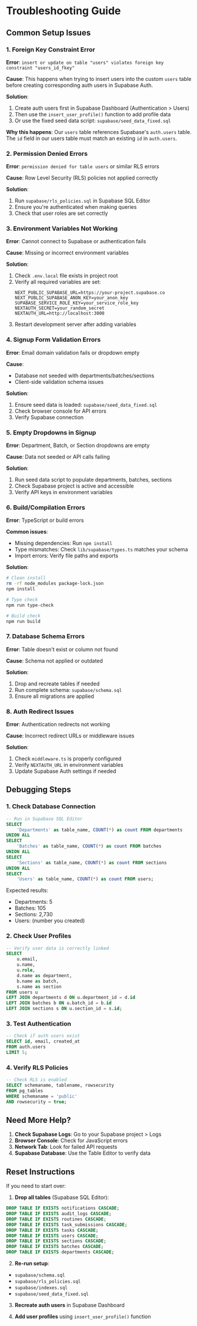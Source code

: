# Troubleshooting Guide

## Common Setup Issues

### 1. Foreign Key Constraint Error

**Error**: `insert or update on table "users" violates foreign key constraint "users_id_fkey"`

**Cause**: This happens when trying to insert users into the custom `users` table before creating corresponding auth users in Supabase Auth.

**Solution**:
1. Create auth users first in Supabase Dashboard (Authentication > Users)
2. Then use the `insert_user_profile()` function to add profile data
3. Or use the fixed seed data script: `supabase/seed_data_fixed.sql`

**Why this happens**: Our `users` table references Supabase's `auth.users` table. The `id` field in our users table must match an existing `id` in `auth.users`.

### 2. Permission Denied Errors

**Error**: `permission denied for table users` or similar RLS errors

**Cause**: Row Level Security (RLS) policies not applied correctly

**Solution**:
1. Run `supabase/rls_policies.sql` in Supabase SQL Editor
2. Ensure you're authenticated when making queries
3. Check that user roles are set correctly

### 3. Environment Variables Not Working

**Error**: Cannot connect to Supabase or authentication fails

**Cause**: Missing or incorrect environment variables

**Solution**:
1. Check `.env.local` file exists in project root
2. Verify all required variables are set:
   ```env
   NEXT_PUBLIC_SUPABASE_URL=https://your-project.supabase.co
   NEXT_PUBLIC_SUPABASE_ANON_KEY=your_anon_key
   SUPABASE_SERVICE_ROLE_KEY=your_service_role_key
   NEXTAUTH_SECRET=your_random_secret
   NEXTAUTH_URL=http://localhost:3000
   ```
3. Restart development server after adding variables

### 4. Signup Form Validation Errors

**Error**: Email domain validation fails or dropdown empty

**Cause**: 
- Database not seeded with departments/batches/sections
- Client-side validation schema issues

**Solution**:
1. Ensure seed data is loaded: `supabase/seed_data_fixed.sql`
2. Check browser console for API errors
3. Verify Supabase connection

### 5. Empty Dropdowns in Signup

**Error**: Department, Batch, or Section dropdowns are empty

**Cause**: Data not seeded or API calls failing

**Solution**:
1. Run seed data script to populate departments, batches, sections
2. Check Supabase project is active and accessible
3. Verify API keys in environment variables

### 6. Build/Compilation Errors

**Error**: TypeScript or build errors

**Common issues**:
- Missing dependencies: Run `npm install`
- Type mismatches: Check `lib/supabase/types.ts` matches your schema
- Import errors: Verify file paths and exports

**Solution**:
```bash
# Clean install
rm -rf node_modules package-lock.json
npm install

# Type check
npm run type-check

# Build check
npm run build
```

### 7. Database Schema Errors

**Error**: Table doesn't exist or column not found

**Cause**: Schema not applied or outdated

**Solution**:
1. Drop and recreate tables if needed
2. Run complete schema: `supabase/schema.sql`
3. Ensure all migrations are applied

### 8. Auth Redirect Issues

**Error**: Authentication redirects not working

**Cause**: Incorrect redirect URLs or middleware issues

**Solution**:
1. Check `middleware.ts` is properly configured
2. Verify `NEXTAUTH_URL` in environment variables
3. Update Supabase Auth settings if needed

## Debugging Steps

### 1. Check Database Connection
```sql
-- Run in Supabase SQL Editor
SELECT 
    'Departments' as table_name, COUNT(*) as count FROM departments
UNION ALL
SELECT 
    'Batches' as table_name, COUNT(*) as count FROM batches
UNION ALL
SELECT 
    'Sections' as table_name, COUNT(*) as count FROM sections
UNION ALL
SELECT 
    'Users' as table_name, COUNT(*) as count FROM users;
```

Expected results:
- Departments: 5
- Batches: 105  
- Sections: 2,730
- Users: (number you created)

### 2. Check User Profiles
```sql
-- Verify user data is correctly linked
SELECT 
    u.email,
    u.name,
    u.role,
    d.name as department,
    b.name as batch,
    s.name as section
FROM users u
LEFT JOIN departments d ON u.department_id = d.id
LEFT JOIN batches b ON u.batch_id = b.id
LEFT JOIN sections s ON u.section_id = s.id;
```

### 3. Test Authentication
```sql
-- Check if auth users exist
SELECT id, email, created_at 
FROM auth.users 
LIMIT 5;
```

### 4. Verify RLS Policies
```sql
-- Check RLS is enabled
SELECT schemaname, tablename, rowsecurity 
FROM pg_tables 
WHERE schemaname = 'public' 
AND rowsecurity = true;
```

## Need More Help?

1. **Check Supabase Logs**: Go to your Supabase project > Logs
2. **Browser Console**: Check for JavaScript errors
3. **Network Tab**: Look for failed API requests
4. **Supabase Database**: Use the Table Editor to verify data

## Reset Instructions

If you need to start over:

1. **Drop all tables** (Supabase SQL Editor):
```sql
DROP TABLE IF EXISTS notifications CASCADE;
DROP TABLE IF EXISTS audit_logs CASCADE;
DROP TABLE IF EXISTS routines CASCADE;
DROP TABLE IF EXISTS task_submissions CASCADE;
DROP TABLE IF EXISTS tasks CASCADE;
DROP TABLE IF EXISTS users CASCADE;
DROP TABLE IF EXISTS sections CASCADE;
DROP TABLE IF EXISTS batches CASCADE;
DROP TABLE IF EXISTS departments CASCADE;
```

2. **Re-run setup**:
- `supabase/schema.sql`
- `supabase/rls_policies.sql`
- `supabase/indexes.sql`
- `supabase/seed_data_fixed.sql`

3. **Recreate auth users** in Supabase Dashboard

4. **Add user profiles** using `insert_user_profile()` function




